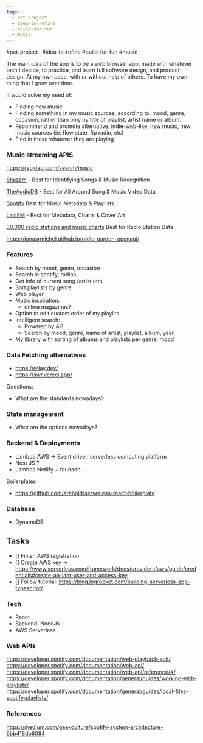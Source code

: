 ```yaml
---
tags:
  - pet-project
  - idea-to-refine
  - build-for-fun
  - music
---
```

#pet-project , #idea-to-refine #build-for-fun #music 

The main idea of the app is to be a web browser app, made with whatever tech I decide, to practice, and learn full software design, and product design. At my own pace, with or without help of others. To have my own thing that I grow over time.

It would solve my need of:
* Finding new music
* Finding something in my music sources, according to: mood, genre, occasion, rather than only by title of playlist, artist name or album. 
* Recommend and promote alternative, indie-web-like, new music, new music sources (ie: flow state, fip radio, etc)
* Find in those whatever they are playing


### Music streaming APIS
<https://rapidapi.com/search/music>

[Shazam](https://rapidapi.com/apidojo/api/shazam) - Best for Identifying Songs & Music Recognition

[TheAudioDB](https://rapidapi.com/theaudiodb/api/theaudiodb) - Best for All Around Song & Music Video Data

[Spotify](https://rapidapi.com/search/spotify) Best for Music Metadata & Playlists

[LastFM](https://rapidapi.com/search/music) - Best for Metadata, Charts & Cover Art

[30,000 radio stations and music charts](https://rapidapi.com/maxime.maisonneuve/api/30-000-radio-stations-and-music-charts) Best for Radio Station Data

<https://jonasrmichel.github.io/radio-garden-openapi/>


### Features
* Search by mood, genre, occasion
* Search in spotify, radios
* Get info of current song (artist etc)
* Sort playlists by genre
* Web player
* Music inspiration:
	* online magazines?
* Option to edit custom order of my playlits
* Intelligent search:
	* Powered by AI?
	* Search by mood, genre, name of artist, playlist, album, year.
* My library with sorting of albums and playlists per genre, mood







### Data Fetching alternatives
* <https://relay.dev/>
* <https://swr.vercel.app/>

Questions:
* What are the standards nowadays?

### State management
* What are the options nowadays? 

### Backend & Deployments
* Lambda AWS -> Event driven serverless computing platform
* Nest JS ?
* Lambda Netlify + faunadb

Boilerplates
* <https://github.com/arabold/serverless-react-boilerplate>


### Database
* DynamoDB


## Tasks
* [] Finish AWS registration
* [] Create AWS key -> <https://www.serverless.com/framework/docs/providers/aws/guide/credentials#create-an-iam-user-and-access-key>
* [] Follow tutorial: <https://blog.logrocket.com/building-serverless-app-typescript/>


### Tech
* React
* Backend: NodeJs
* AWS Serverless


### Web APIs
<https://developer.spotify.com/documentation/web-playback-sdk/>  
<https://developer.spotify.com/documentation/web-api/>  
<https://developer.spotify.com/documentation/web-api/reference/#/>  
<https://developer.spotify.com/documentation/general/guides/working-with-playlists/>  
<https://developer.spotify.com/documentation/general/guides/local-files-spotify-playlists/>


### References
<https://medium.com/geekculture/spotify-system-architecture-6bb418db6084>
